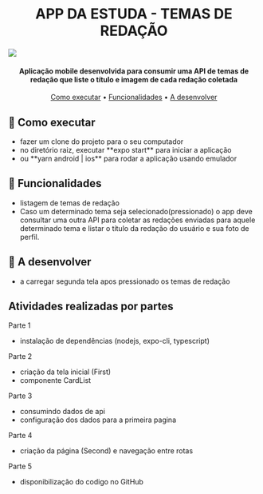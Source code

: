 <h1 align="center">
  APP DA ESTUDA - TEMAS DE REDAÇÃO
  
</h1>

![](https://estuda.com/design/logo.png)

<h4 align="center">Aplicação mobile desenvolvida para consumir uma API de temas de redação que liste o título e imagem
de cada redação coletada</h4>

<p align="center">
  <a href="#como-executar">Como executar</a> •
  <a href="#funcionalidades">Funcionalidades</a> •
  <a href="#a-desenvolver">A desenvolver</a>
</p>

## 🚀 Como executar
<ul>
  <li> fazer um clone do projeto para o seu computador </li>
  <li> no diretório raiz, executar **expo start** para iniciar a aplicação </li>
  <li> ou **yarn android | ios** para rodar a aplicação usando emulador </li>
</ul>

## 💬 Funcionalidades
<ul>
  <li>listagem de temas de redação</li>
  <li> Caso um determinado tema seja selecionado(pressionado) o app deve consultar uma outra
API para coletar as redações enviadas para aquele determinado tema e listar o título da
redação do usuário e sua foto de perfil. </li>
</ul>

## 🔧 A desenvolver
<ul>
  <li>a carregar segunda tela apos pressionado os temas de redação</li>
</ul>

## Atividades realizadas por partes
Parte 1
- instalação de dependências (nodejs, expo-cli, typescript)

Parte 2
- criação da tela inicial (First)
- componente CardList

Parte 3 
- consumindo dados de api
- configuração dos dados para a primeira pagina

Parte 4
- criação da página (Second) e navegação entre rotas

Parte 5
- disponibilização do codigo no GitHub
